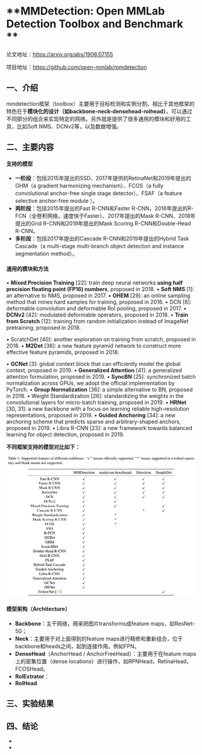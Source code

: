 # **MMDetection: Open MMLab Detection Toolbox and Benchmark **

论文地址：https://arxiv.org/abs/1906.07155

项目地址：https://github.com/open-mmlab/mmdetection



## 一、介绍

mmdetection框架（toolbox）主要用于目标检测和实例分割。相比于其他框架的特色在于**模块化的设计（如backbone-neck-densehead-roihead）**，可以通过不同部分的组合来实现特定的网络。另外就是提供了很多通用的模块和好用的工具，比如Soft NMS、DCNv2等，以及数据增强。



## 二、主要内容

#### 支持的模型

- **一阶段**：包括2015年提出的SSD、2017年提供的RetinaNet和2019年提出的GHM（a gradient harmonizing mechanism）、FCOS（a fully convolutional anchor-free single stage detector）、FSAF（a feature selective anchor-free module ）。
- **两阶段**：包括2015年提出的Fast R-CNN和Faster R-CNN，2016年提出的R-FCN（全卷积网络，速度快于Faster）、2017年提出的Mask R-CNN、2018年提出的Grid R-CNN和2019年提出的Mask Scoring R-CNN和Double-Head R-CNN。
- **多阶段**：包括2017年提出的Cascade R-CNN和2019年提出的Hybrid Task Cascade（a multi-stage multi-branch object detection and instance segmentation method）。



#### 通用的模块和方法

• **Mixed Precision Training** [22]: train deep neural networks **using half precision floating point (FP16) numbers**, proposed in 2018.
• **Soft NMS** [1]: an alternative to NMS, proposed in 2017.
• **OHEM** [29]: an online sampling method that mines hard samples for training, proposed in 2016.
• DCN [8]: deformable convolution and deformable RoI
pooling, proposed in 2017.
• **DCNv2** [42]: modulated deformable operators, proposed in 2018.
• **Train from Scratch** [12]: training from random initialization instead of ImageNet pretraining, proposed in
2018.

• ScratchDet [40]: another exploration on training from scratch, proposed in 2018.
• **M2Det** [38]: a new feature pyramid network to construct more effective feature pyramids, proposed in
2018.

• **GCNet** [3]: global context block that can efficiently model the global context, proposed in 2019.
• **Generalized Attention** [41]: a generalized attention formulation, proposed in 2019.
• **SyncBN** [25]: synchronized batch normalization across GPUs, we adopt the official implementation by
PyTorch.
• **Group Normalization** [36]: a simple alternative to BN, proposed in 2018.
• Weight Standardization [26]: standardizing the weights in the convolutional layers for micro-batch
training, proposed in 2019.
• **HRNet** [30, 31]: a new backbone with a focus on learning reliable high-resolution representations, proposed in 2019.
• **Guided Anchoring** [34]: a new anchoring scheme that predicts sparse and arbitrary-shaped anchors, proposed in 2019.
• Libra R-CNN [23]: a new framework towards balanced learning for object detection, proposed in 2019. 



**不同框架支持的模型对比如下：**

![这里随便写文字](https://github.com/clw5180/CV_Paper/blob/master/res/mmdet/1.png)



#### 模型架构（Architecture）

- **Backbone**：主干网络，用来把图片transforms成feature maps，如ResNet-50；
- **Neck**：主要用于对上面得到的feature maps进行精修和重新组合，位于backbone和heads之间，起到连接作用。例如FPN。
- **DenseHead**（AnchorHead / AnchorFreeHead）：主要用于在feature maps上的密集位置（dense locations）进行操作，如RPNHead，RetinaHead，FCOSHead。
- **RoIExtrator**：
- **RoIHead**






## 三、实验结果





## 四、结论

* 
* 

&emsp;